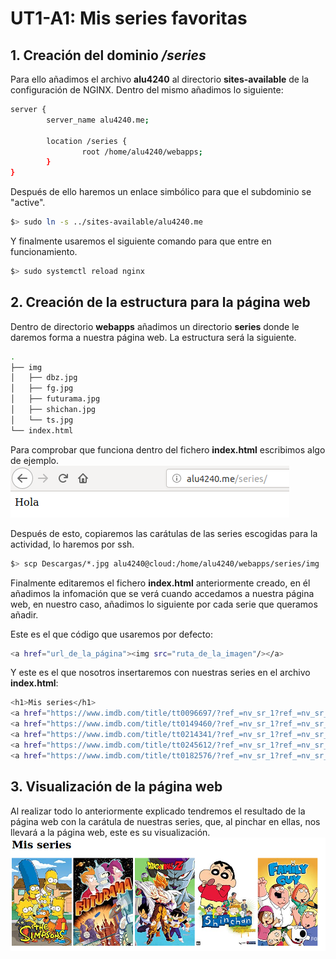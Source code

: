 # UT1-A1: Mis series favoritas

## 1. Creación del dominio */series*
Para ello añadimos el archivo **alu4240** al directorio **sites-available** de la configuración de NGINX. Dentro del mismo añadimos lo siguiente:
```bash
server {
        server_name alu4240.me;

        location /series {
                root /home/alu4240/webapps;
        }
}
```

Después de ello haremos un enlace simbólico para que el subdominio se "active".
```bash
$> sudo ln -s ../sites-available/alu4240.me
```

Y finalmente usaremos el siguiente comando para que entre en funcionamiento.
```bash
$> sudo systemctl reload nginx
```

## 2. Creación de la estructura para la página web
Dentro de directorio **webapps** añadimos un directorio **series** donde le daremos forma a nuestra página web. La estructura será la siguiente.
```bash
.
├── img
│   ├── dbz.jpg
│   ├── fg.jpg
│   ├── futurama.jpg
│   ├── shichan.jpg
│   └── ts.jpg
└── index.html
```
Para comprobar que funciona dentro del fichero **index.html** escribimos algo de ejemplo.
![Ejemplo página web](img/6.png)

Después de esto, copiaremos las carátulas de las series escogidas para la actividad, lo haremos por ssh.
```bash
$> scp Descargas/*.jpg alu4240@cloud:/home/alu4240/webapps/series/img
```

Finalmente editaremos el fichero **index.html** anteriormente creado, en él añadimos la infomación que se verá cuando accedamos a nuestra página web, en nuestro caso, añadimos lo siguiente por cada serie que queramos añadir.

Este es el que código que usaremos por defecto:
```bash
<a href="url_de_la_página"><img src="ruta_de_la_imagen"/></a>
```

Y este es el que nosotros insertaremos con nuestras series en el archivo **index.html**:
```bash
<h1>Mis series</h1>
<a href="https://www.imdb.com/title/tt0096697/?ref_=nv_sr_1?ref_=nv_sr_1"><img src="img/ts.jpg" alt="Los Simpson"/></a>
<a href="https://www.imdb.com/title/tt0149460/?ref_=nv_sr_1?ref_=nv_sr_1"><img src="img/futurama.jpg" alt="Futurama"/></a>
<a href="https://www.imdb.com/title/tt0214341/?ref_=nv_sr_1?ref_=nv_sr_1"><img src="img/dbz.jpg" alt="Dragon Ball Z"/></a>
<a href="https://www.imdb.com/title/tt0245612/?ref_=nv_sr_1?ref_=nv_sr_1"><img src="img/shichan.jpg" alt="Shin Chan"/></a>
<a href="https://www.imdb.com/title/tt0182576/?ref_=nv_sr_1?ref_=nv_sr_1"><img src="img/fg.jpg" alt="Padre de Familia"/></a>
```

## 3. Visualización de la página web
Al realizar todo lo anteriormente explicado tendremos el resultado de la página web con la carátula de nuestras series, que, al pinchar en ellas, nos llevará a la página web, este es su visualización.
![Página terminada](img/7.png)
